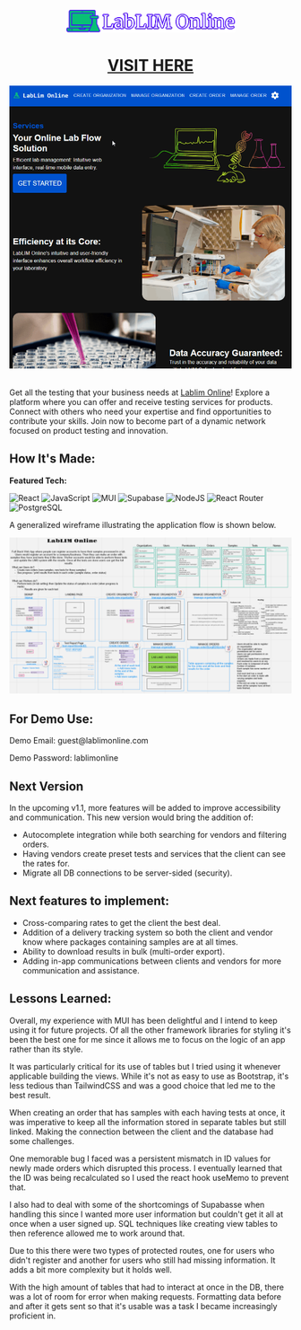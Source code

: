 <p align="center"><a target="_blank" href="https://lablimonline.onrender.com/"><img src="/public/imgs/logo.png" height="40"></img></a></p>
<h1 align="center"><a target="_blank" href="https://lablimonline.onrender.com/">VISIT HERE</a></h1>

<a target="_blank" href="https://lablimonline.onrender.com/">
  <img src="/public/imgs/lablim-online-demo.gif" alt="LabLIM Online Gif">
</a>

<br/>
<br/>

<p>Get all the testing that your business needs at <a target="_blank" href="https://lablimonline.onrender.com/">Lablim Online</a>! Explore a platform where you can offer and receive testing services for products. Connect with others who need your expertise and find opportunities to contribute your skills. Join now to become part of a dynamic network focused on product testing and innovation.</p>

## How It's Made:

**Featured Tech:** 
<div>
  <picture><img src="https://img.shields.io/static/v1?label=&message=React&color=285700&style=plastic&logo=react&labelColor=333333" alt="React"/></picture>
  <picture><img src="https://img.shields.io/static/v1?label=&message=JS&color=285700&style=plastic&logo=javascript&labelColor=333333" alt="JavaScript"/></picture>
  <picture><img src="https://img.shields.io/static/v1?label=&message=MUI&color=285700&style=plastic&logo=mui&labelColor=333333" alt="MUI"/></picture>
  <picture><img src="https://img.shields.io/static/v1?label=&message=Supabase&color=285700&style=plastic&logo=supabase&labelColor=333333" alt="Supabase"/></picture>
  <picture><img src="https://img.shields.io/static/v1?label=&message=Node.js&color=285700&style=plastic&logo=nodedotjs&labelColor=333333" alt="NodeJS"/></picture>
  <picture><img src="https://img.shields.io/static/v1?label=&message=React Router&color=285700&style=plastic&logo=reactrouter&labelColor=333333" alt="React Router"/></picture>
  <picture><img src="https://img.shields.io/static/v1?label=&message=PostgreSQL&color=285700&style=plastic&logo=postgresql&labelColor=333333" alt="PostgreSQL"/></picture>
</div>

<p>A generalized wireframe illustrating the application flow is shown below.</p>

<picture><img src="/public/imgs/lablim-online-wireframe.png" alt="LabLIM Online Wireframe"/></picture>

## For Demo Use:

Demo Email: <span>guest@</span><span>lablimonline.com</span>

Demo Password: lablimonline

## Next Version
In the upcoming v1.1, more features will be added to improve accessibility and communication. This new version would bring the addition of:
- Autocomplete integration while both searching for vendors and filtering orders.
- Having vendors create preset tests and services that the client can see the rates for.
- Migrate all DB connections to be server-sided (security).

## Next features to implement:
- Cross-comparing rates to get the client the best deal.
- Addition of a delivery tracking system so both the client and vendor know where packages containing samples are at all times.
- Ability to download results in bulk (multi-order export).
- Adding in-app communications between clients and vendors for more communication and assistance.
  
## Lessons Learned:

<p>Overall, my experience with MUI has been delightful and I intend to keep using it for future projects. Of all the other framework libraries for styling it's been the best one for me since it allows me to focus on the logic of an app rather than its style.</p> 

<p>It was particularly critical for its use of tables but I tried using it whenever applicable building the views. While it's not as easy to use as Bootstrap, it's less tedious than TailwindCSS and was a good choice that led me to the best result.</p>

<p>When creating an order that has samples with each having tests at once, it was imperative to keep all the information stored in separate tables but still linked. Making the connection between the client and the database had some challenges.</p>

<p>One memorable bug I faced was a persistent mismatch in ID values for newly made orders which disrupted this process. I eventually learned that the ID was being recalculated so I used the react hook useMemo to prevent that.</p>

<p>I also had to deal with some of the shortcomings of Supabasse when handling this since I wanted more user information but couldn't get it all at once when a user signed up. SQL techniques like creating view tables to then reference allowed me to work around that.</p>

<p>Due to this there were two types of protected routes, one for users who didn't register and another for users who still had missing information. It adds a bit more complexity but it holds well.</p>

<p>With the high amount of tables that had to interact at once in the DB, there was a lot of room for error when making requests. Formatting data before and after it gets sent so that it's usable was a task I became increasingly proficient in.</p>
